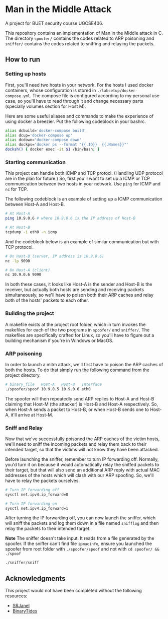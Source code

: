 # Man in the Middle Attack

A project for BUET security course UGCSE406.

This repository contains an implementation of Man in the Middle attack in C. The
directory `spoofer/` contains the codes related to ARP poisoning and `sniffer/`
contains the codes related to sniffing and relaying the packets.


## How to run


### Setting up hosts

First, you'll need two hosts in your network. For the hosts I used docker
containers, whose configuration is stored in `./labsetup/docker-compose.yml`.
The compose file is configured according to my personal use case, so you'll have
to read through it and change necessary parts (specially volumes section for
Host M).

Here are some useful aliases and commands to make the experience of using docker
a breezier. Put the following codeblock in your bashrc.

```bash
alias dcbuild='docker-compose build'
alias dcup='docker-compose up'
alias dcdown='docker-compose down'
alias dockps='docker ps --format "{{.ID}}  {{.Names}}"'
docksh() { docker exec -it $1 /bin/bash; }
```


### Starting communication

This project can handle both ICMP and TCP protocl. (Handling UDP protocol are in
the plan for future.) So, first you'll want to set up a ICMP or TCP
communication between two hosts in your network. Use `ping` for ICMP and `nc`
for TCP.

The following codeblock is an example of setting up a ICMP communication between
Host-A and Host-B.

```bash
# At Host-A
ping 10.9.0.6 # where 10.9.0.6 is the IP address of Host-B

# At Host-B
tcpdump -i eth0 -n icmp
```

And the codeblock below is an example of similar communication but with TCP
protocol.

```bash
# On Host-B (server, IP address is 10.9.0.6)
nc -lp 9090

# On Host-A (client)
nc 10.9.0.6 9090
```

In both these cases, it looks like Host-A is the sender and Host-B is the
receiver, but actually both hosts are sending and receiving packets
simultaneously, so we'll have to poison both their ARP caches and relay both of
the hosts' packets to each other.


### Building the project

A makefile exists at the project root folder, which in turn invokes the
makefiles for each of the two programs in `spoofer/` and `sniffer/`. The
makefiles are specifically crafted for Linux, so you'll have to figure out a
building mechanism if you're in Windows or MacOS.


### ARP poisoning

In order to launch a mitm attack, we'll first have to poison the ARP caches of
both the hosts. To do that simply run the following command from the project
directory.

```bash
# binary_file   Host-A   Host-B   Interface
./spoofer/spoof 10.9.0.5 10.9.0.6 eth0
```

The spoofer will then repeatedly send ARP replies to Host-A and Host-B claiming
that Host-M (the attacker) is Host-B and Host-A respectively. So, when Host-A
sends a packet to Host-B, or when Host-B sends one to Host-A, it'll arrive at
Host-M.


### Sniff and Relay


Now that we've successfully poisoned the ARP caches of the victim hosts, we'll
need to sniff the incoming packets and relay them back to their intended target,
so that the victims will not know they have been attacked.

Before launching the sniffer, remember to turn IP forwarding off. Normally,
you'd turn it on because it would automatically relay the sniffed packets to
their target, but that will also send an additional ARP reply with actual MAC
addresses of the hosts which will clash with our ARP spoofing. So, we'll have to
relay the packets ourselves.

```bash
# Turn IP forwarding off
sysctl net.ipv4.ip_forward=0

# Turn IP forwarding on
sysctl net.ipv4.ip_forward=1
```

After turning the IP forwarding off, you can now launch the sniffer, which will
sniff the packets and log them down in a file named `snifflog` and then relay
the packets to their intended target.

**Note** The sniffer doesn't take input. It reads from a file generated by the
spoofer. If the sniffer can't find file `ipmacinfo`, ensure you launched the
spoofer from root folder with `./spoofer/spoof` and not with `cd spoofer/ &&
./spoof`

```bash
./sniffer/sniff
```


## Acknowledgments

This project would not have been completed without the following resources:

- [SRJanel][1]
- [BinaryTides][2]





[1]: https://github.com/SRJanel/arp_poisoning
[2]: https://www.binarytides.com/packet-sniffer-code-in-c-using-linux-sockets-bsd-part-2/
